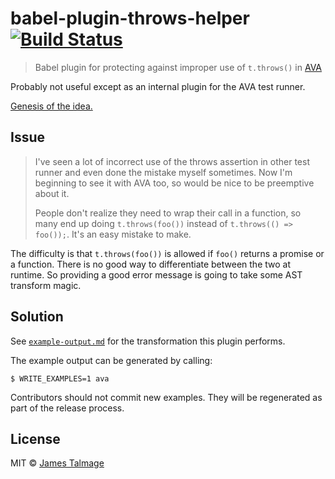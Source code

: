 # babel-plugin-throws-helper [![Build Status](https://travis-ci.org/avajs/babel-plugin-throws-helper.svg?branch=master)](https://travis-ci.org/avajs/babel-plugin-throws-helper)

> Babel plugin for protecting against improper use of `t.throws()` in [AVA](https://ava.li)

Probably not useful except as an internal plugin for the AVA test runner.

[Genesis of the idea.](https://github.com/sindresorhus/eslint-plugin-ava/issues/75)

## Issue

> I've seen a lot of incorrect use of the throws assertion in other test runner and even done the mistake myself sometimes. Now I'm beginning to see it with AVA too, so would be nice to be preemptive about it.
>
> People don't realize they need to wrap their call in a function, so many end up doing `t.throws(foo())` instead of `t.throws(() => foo());`. It's an easy mistake to make.

The difficulty is that `t.throws(foo())` is allowed if `foo()` returns a promise or a function. There is no good way to differentiate between the two at runtime. So providing a good error message is going to take some AST transform magic.


## Solution

See [`example-output.md`](example-output.md) for the transformation this plugin performs.

The example output can be generated by calling:

```
$ WRITE_EXAMPLES=1 ava
```

Contributors should not commit new examples. They will be regenerated as part of the release process.


## License

MIT © [James Talmage](https://github.com/jamestalmage)
